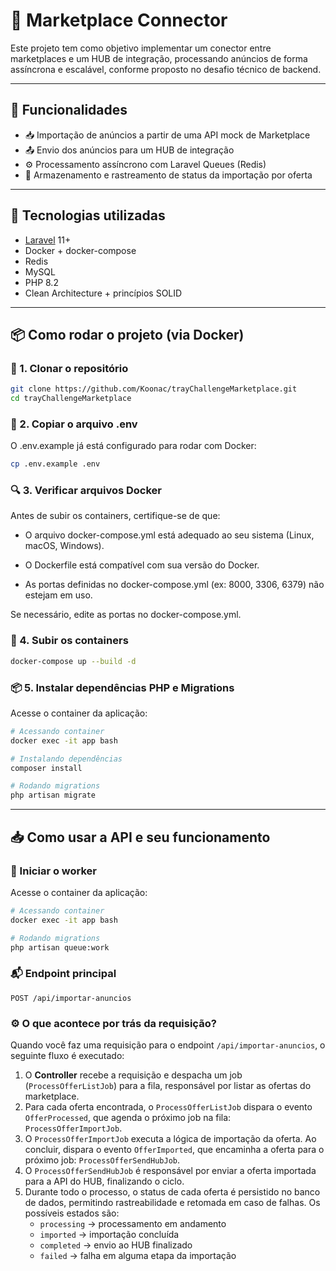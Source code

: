 # 🛒 Marketplace Connector
Este projeto tem como objetivo implementar um conector entre marketplaces e um HUB de integração, processando anúncios de forma assíncrona e escalável, conforme proposto no desafio técnico de backend.

---

## 🚀 Funcionalidades

- 📥 Importação de anúncios a partir de uma API mock de Marketplace
- 📤 Envio dos anúncios para um HUB de integração
- ⚙️ Processamento assíncrono com Laravel Queues (Redis)
- 📄 Armazenamento e rastreamento de status da importação por oferta

---

## 🧱 Tecnologias utilizadas

- [Laravel](https://laravel.com/) 11+
- Docker + docker-compose
- Redis
- MySQL
- PHP 8.2
- Clean Architecture + princípios SOLID

---

## 📦 Como rodar o projeto (via Docker)

### 🔧 1. Clonar o repositório
```bash
git clone https://github.com/Koonac/trayChallengeMarketplace.git
cd trayChallengeMarketplace
```

### 📄 2. Copiar o arquivo .env
O .env.example já está configurado para rodar com Docker:

```bash
cp .env.example .env
```

### 🔍 3. Verificar arquivos Docker
Antes de subir os containers, certifique-se de que:

- O arquivo docker-compose.yml está adequado ao seu sistema (Linux, macOS, Windows).

- O Dockerfile está compatível com sua versão do Docker.

- As portas definidas no docker-compose.yml (ex: 8000, 3306, 6379) não estejam em uso.

Se necessário, edite as portas no docker-compose.yml.

### 🚀 4. Subir os containers
```bash
docker-compose up --build -d
```

### 📦 5. Instalar dependências PHP e Migrations
Acesse o container da aplicação:
```bash
# Acessando container
docker exec -it app bash

# Instalando dependências
composer install

# Rodando migrations
php artisan migrate
```

---

## 📥 Como usar a API e seu funcionamento

### 👷 Iniciar o worker
Acesse o container da aplicação:
```bash
# Acessando container
docker exec -it app bash

# Rodando migrations
php artisan queue:work
```

### 📬 Endpoint principal
```http
POST /api/importar-anuncios
```

### ⚙️ O que acontece por trás da requisição?
Quando você faz uma requisição para o endpoint `/api/importar-anuncios`, o seguinte fluxo é executado:

1. O **Controller** recebe a requisição e despacha um job (`ProcessOfferListJob`) para a fila, responsável por listar as ofertas do marketplace.
2. Para cada oferta encontrada, o `ProcessOfferListJob` dispara o evento `OfferProcessed`, que agenda o próximo job na fila: `ProcessOfferImportJob`.
3. O `ProcessOfferImportJob` executa a lógica de importação da oferta. Ao concluir, dispara o evento `OfferImported`, que encaminha a oferta para o próximo job: `ProcessOfferSendHubJob`.
4. O `ProcessOfferSendHubJob` é responsável por enviar a oferta importada para a API do HUB, finalizando o ciclo.
5. Durante todo o processo, o status de cada oferta é persistido no banco de dados, permitindo rastreabilidade e retomada em caso de falhas. Os possíveis estados são:
    - `processing` → processamento em andamento
    - `imported` → importação concluída
    - `completed` → envio ao HUB finalizado
    - `failed` → falha em alguma etapa da importação
  



